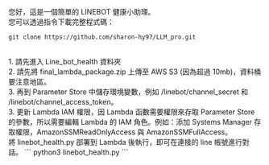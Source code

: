 您好，這是一個簡單的 LINEBOT 健康小助理。
<br>
您可以透過指令下載完整程式碼：
<br>
```
git clone https://github.com/sharon-hy97/LLM_pro.git
```
<br>
1. 請先進入 Line_bot_health 資料夾
<br>
2. 請先將 final_lambda_package.zip 上傳至 AWS S3 (因為超過 10mb)，資料桶要注意地區。
<br>
3. 再到 Parameter Store 中儲存環境變數，例如 /linebot/channel_secret 和 /linebot/channel_access_token。

<br>
3. 更新 Lambda IAM 權限，因 Lambda 函數需要權限來存取 Parameter Store 的參數，所以需要編輯 Lambda 的 IAM 角色。例如：添加 Systems Manager 存取權限，AmazonSSMReadOnlyAccess 與 AmazonSSMFullAccess。
<br>
將 linebot_health.py 部署到 Lambda 後執行，即可在連接的 line 帳號進行對話。
```
python3 linebot_health.py
```
<br>